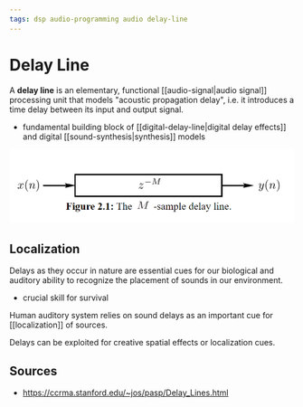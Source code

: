 ```yaml
---
tags: dsp audio-programming audio delay-line
---
```


# Delay Line

A **delay line** is an elementary, functional [[audio-signal|audio signal]] processing unit that models "acoustic propagation delay", i.e. it introduces a time delay between its input and output signal.

- fundamental building block of [[digital-delay-line|digital delay effects]] and digital [[sound-synthesis|synthesis]] models

![Delay line](../assets/delay-line.png)

## Localization

Delays as they occur in nature are essential cues for our biological and auditory ability to recognize the placement of sounds in our environment.

- crucial skill for survival

Human auditory system relies on sound delays as an important cue for [[localization]] of sources.

Delays can be exploited for creative spatial effects or localization cues.

## Sources

- <https://ccrma.stanford.edu/~jos/pasp/Delay_Lines.html>
